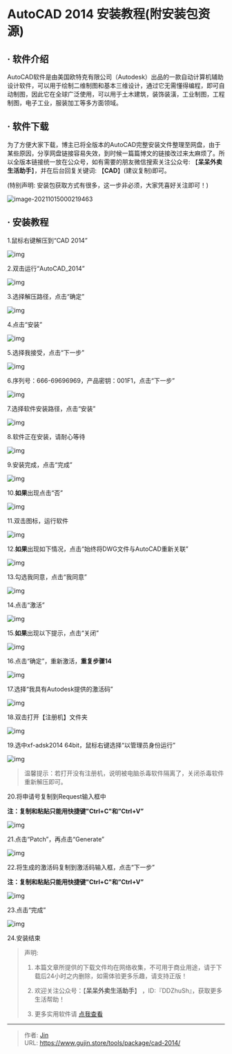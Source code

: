 # AutoCAD 2014 安装教程(附安装包资源)


## · 软件介绍
AutoCAD软件是由美国欧特克有限公司（Autodesk）出品的一款自动计算机辅助设计软件，可以用于绘制二维制图和基本三维设计，通过它无需懂得编程，即可自动制图，因此它在全球广泛使用，可以用于土木建筑，装饰装潢，工业制图，工程制图，电子工业，服装加工等多方面领域。

## · 软件下载
为了方便大家下载，博主已将全版本的AutoCAD完整安装文件整理至网盘，由于某些原因，分享网盘链接容易失效，到时候一篇篇博文的链接改过来太麻烦了。所以全版本链接统一放在公众号，如有需要的朋友微信搜索关注公众号: 【**呆呆外卖生活助手**】，并在后台回复关键词: 【**CAD**】(建议复制)即可。

(特别声明: 安装包获取方式有很多，这一步非必须，大家凭喜好关注即可！)

![image-20211015000219463](https://img.gujin.store/img/image-20211015000219463.png)

## · 安装教程

1.鼠标右键解压到“CAD 2014”

![img](https://img.gujin.store/img/v2-49929638f52f5f3cb6a4b4738fe0cccc_720w.png)



2.双击运行“AutoCAD_2014”

![img](https://img.gujin.store/img/v2-8d99c57d74dd71cbeeab218f4d084f8f_720w.png)

3.选择解压路径，点击“确定”

![img](https://img.gujin.store/img/v2-372b22b643740257eec31abf942cc2a5_720w.png)



4.点击“安装”

![img](https://img.gujin.store/img/v2-fb57c91ccf6b0e383fe232a334a1f83a_720w.png)



5.选择我接受，点击“下一步”

![img](https://img.gujin.store/img/v2-7246c41f31619349bba07aed32407e8a_720w.png)



6.序列号：666-69696969，产品密钥：001F1，点击“下一步”

![img](https://img.gujin.store/img/v2-f6f982b47de11946468cdabc7ccda7a2_720w.png)



7.选择软件安装路径，点击“安装”

![img](https://img.gujin.store/img/v2-f42d257c21d38ee0ab608f16f9347dab_720w.png)



8.软件正在安装，请耐心等待

![img](https://img.gujin.store/img/v2-519aaa353f2fb1473d89ffdd65923be3_720w.png)



9.安装完成，点击“完成”

![img](https://img.gujin.store/img/v2-e2353279de1fd72cabc77f1b9558c447_720w.png)



10.**如果**出现点击“否”

![img](https://img.gujin.store/img/v2-2649480751c396b2bbe639c203808aba_720w.png)



11.双击图标，运行软件

![img](https://img.gujin.store/img/v2-5254110b77f064dd09bdad80b989fddb_720w.png)

12.**如果**出现如下情况，点击“始终将DWG文件与AutoCAD重新关联”

![img](https://img.gujin.store/img/v2-775143063f4d08c860bf92acd8f1924a_720w.png)



13.勾选我同意，点击“我同意”

![img](https://img.gujin.store/img/v2-1eac07d3987355fa2d5af622d88b6211_720w.png)



14.点击“激活”

![img](https://img.gujin.store/img/v2-9ffede3d70f2503e1513f558388296ad_720w.png)



15.**如果**出现以下提示，点击“关闭”

![img](https://img.gujin.store/img/v2-b752d3add1e66baeed49adbdfcb53648_720w.png)



16.点击“确定”，重新激活，**重复步骤14**

![img](https://img.gujin.store/img/v2-771e57659284c7523f119bef97b20058_720w.png)



17.选择“我具有Autodesk提供的激活码”

![img](https://img.gujin.store/img/v2-09b53ea14603b4b600a8ef44cc2383a0_720w.png)



18.双击打开【注册机】文件夹

![img](https://img.gujin.store/img/v2-278e4f1801a09076ecc9fd2a643bfc17_720w.png)

19.选中xf-adsk2014 64bit，鼠标右键选择“以管理员身份运行”

![img](https://img.gujin.store/img/v2-9f631cce6e2f5005cff6e072f00d8046_720w.png)



> 温馨提示：若打开没有注册机，说明被电脑杀毒软件隔离了，关闭杀毒软件重新解压即可。

20.将申请号复制到Request输入框中

**注：复制和粘贴只能用快捷键"Ctrl+C"和”Ctrl+V”**

![img](https://img.gujin.store/img/v2-a71a0186ec442c29893d1de5954a3173_720w.png)

21.点击“Patch”，再点击“Generate”

![img](https://img.gujin.store/img/v2-fdea9ac211218d3c49389f13316e7ff4_720w.png)

22.将生成的激活码复制到激活码输入框，点击“下一步”

**注：复制和粘贴只能用快捷键"Ctrl+C"和”Ctrl+V”**

![img](https://img.gujin.store/img/v2-613717356194cd4160ecc425b796afee_720w.png)

23.点击“完成”

![img](https://img.gujin.store/img/v2-49d4483fb928845420c372762d275d28_720w.png)

24.安装结束




> 声明: 
>
> 1. 本篇文章所提供的下载文件均在网络收集，不可用于商业用途，请于下载后24小时之内删除，如需体验更多乐趣，请支持正版！
>
> 2. 欢迎关注公众号：【**呆呆外卖生活助手**】 ，ID:『DDZhuSh』，获取更多生活帮助！
>
> 3. 更多实用软件请  [点我查看](/tools)


---

> 作者: [Jin](https://img.gujin.store/img/favicon.ico)  
> URL: https://www.gujin.store/tools/package/cad-2014/  

